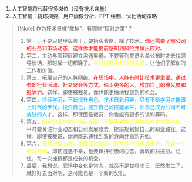 1. 人工智能将代替很多岗位（没有技术含量）
2. 人工智能：提炼摘要、用户画像分析、PPT 绘制、优化活动策略

> [!Note] 作为技术员被“裁掉”，有哪些“应对之策”？
> 1. 第一，不要只是埋头苦干，要抬头看路。除了技术，<font color="#ff0000">你还需要了解公司的业务和市场动态，这样你才能提前感知到风险并做出应对</font>。
> 2. 第二，主动与管理层建立沟通渠道。不要等到裁员名单公布时才去找领导谈话，那时候一切都晚了。<font color="#ffff00">平时就要多和领导沟通</font>，让他们了解你的工作和价值。
> 3. 第三，拓展自己的人脉网络。<font color="#ff0000">在职场中，人脉有时比技术更重要。通过参加行业活动、社交聚会等方式，结识更多的人，增加自己的曝光度和影响力。</font>这样，即使被裁员，你也能更快地找到新的机会。 
> 4. 第四，<font color="#00b0f0">持续学习，不断提升自己。技术日新月异，只有不断学习才能跟上时代的步伐。投资自己，提升自己的技能水平，让自己成为公司不可或缺的人才</font>。这样，即使面临裁员，你也能有更多的谈判筹码。 
> 5. 第五，<font color="#ffff00">制定职业规划，提前布局。不要等到裁员潮来临时才惊慌失措。</font>平时要关注行业动态和公司发展趋势，提前规划好自己的职业路径。这样，即使被裁员，你也能迅速找到新的方向并重新开始。 
> 6. 第六，<font color="#ffff00">保持积极心态，勇敢面对挑战。裁员并不是世界末日，而是一个新的开始</font>。即使遭遇不幸，也要保持积极的心态，勇敢面对挑战。记住，每一次挫折都是成长的机会。 
> 7. 最后，我想说，职场中变化是常态，裁员不是世界末日，既然发生了，就好好去面对吧，这可能也是一个新的契机。

